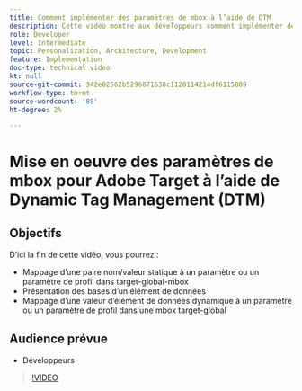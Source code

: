 ```yaml
---
title: Comment implémenter des paramètres de mbox à l’aide de DTM
description: Cette vidéo montre aux développeurs comment implémenter des paramètres de mbox à l’aide de l’activation Adobe, anciennement connue sous le nom de Dynamic Tag Management (DTM) Adobe.
role: Developer
level: Intermediate
topic: Personalization, Architecture, Development
feature: Implementation
doc-type: technical video
kt: null
source-git-commit: 342e02562b5296871638c1120114214df6115809
workflow-type: tm+mt
source-wordcount: '89'
ht-degree: 2%

---
```



# Mise en oeuvre des paramètres de mbox pour Adobe Target à l’aide de Dynamic Tag Management (DTM)

## Objectifs

D’ici la fin de cette vidéo, vous pourrez :

* Mappage d’une paire nom/valeur statique à un paramètre ou un paramètre de profil dans target-global-mbox
* Présentation des bases d’un élément de données
* Mappage d’une valeur d’élément de données dynamique à un paramètre ou un paramètre de profil dans une mbox target-global

## Audience prévue

* Développeurs

>[!VIDEO](https://video.tv.adobe.com/v/17383/?quality=12)